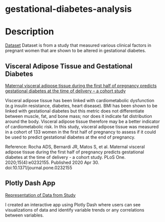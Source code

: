 # gestational-diabetes-analysis

# Description
[Dataset](https://physionet.org/content/maternal-visceral-adipose/1.0.0/)
Dataset is from a study that measured various clinical factors in pregnant women that are shown to be altered in gestational diabetes.

## Visceral Adipose Tissue and Gestational Diabetes
[Maternal visceral adipose tissue during the first half of pregnancy predicts gestational diabetes at the time of delivery – a cohort study](https://www.ncbi.nlm.nih.gov/pmc/articles/PMC7192370/)

Visceral adipose tissue has been linked with cardiometabolic dysfunction (e.g insulin resistance, diabetes, heart disease). BMI has been shown to be linked with gestational diabetes but this metric does not differentiate between muscle, fat, and bone mass; nor does it indicate fat distribution around the body. Visceral adipose tissue therefore may be a better indicator of cardiometabolic risk. In this study, visceral adipose tissue was measured in a cohort of 133 women in the first half of pregnancy to assess if it could be used to predict gestational diabetes at the end of pregnancy.

Reference: Rocha ADS, Bernardi JR, Matos S, et al. Maternal visceral adipose tissue during the first half of pregnancy predicts gestational diabetes at the time of delivery - a cohort study. PLoS One. 2020;15(4):e0232155. Published 2020 Apr 30. doi:10.1371/journal.pone.0232155

## Plotly Dash App
[Representation of Data from Study](https://gestational-diabetes-app-945d05536198.herokuapp.com/)

I created an interactive app using Plotly Dash where users can see visualizations of data and identify variable trends or any correlations between variables.
